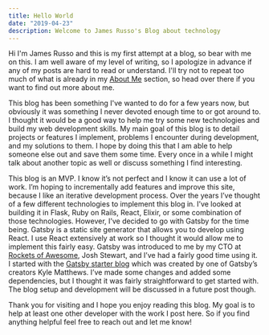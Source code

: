 ```yaml
---
title: Hello World
date: "2019-04-23"
description: Welcome to James Russo's Blog about technology
---
```


Hi I'm James Russo and this is my first attempt at a blog, so bear with me on this. I am well aware of my level of writing, so I apologize in advance if any of my posts are hard to read or understand. I'll try not to repeat too much of what is already in my [About Me](/about) section, so head over there if you want to find out more about me.

This blog has been something I've wanted to do for a few years now, but obviously it was something I never devoted enough time to or got around to. I thought it would be a good way to help me try some new technologies and build my web development skills. My main goal of this blog is to detail projects or features I implement, problems I encounter during development, and my solutions to them. I hope by doing this that I am able to help someone else out and save them some time. Every once in a while I might talk about another topic as well or discuss something I find interesting.

This blog is an MVP. I know it’s not perfect and I know it can use a lot of work. I’m hoping to incrementally add features and improve this site, because I like an iterative development process. Over the years I’ve thought of a few different technologies to implement this blog in. I’ve looked at building it in Flask, Ruby on Rails, React, Elixir, or some combination of those technologies. However, I’ve decided to go with Gatsby for the time being. Gatsby is a static site generator that allows you to develop using React. I use React extensively at work so I thought it would allow me to implement this fairly easy. Gatsby was introduced to me by my CTO at [Rockets of Awesome](https://rocketsofawesome.com), Josh Stewart, and I’ve had a fairly good time using it.  I started with the [Gatsby starter blog](https://github.com/gatsbyjs/gatsby-starter-blog) which was created by one of Gatsby’s creators Kyle Matthews. I’ve made some changes and added some dependencies, but I thought it was fairly straightforward to get started with. The blog setup and development will be discussed in a future post though.

Thank you for visiting and I hope you enjoy reading this blog. My goal is to help at least one other developer with the work I post here. So if you find anything helpful feel free to reach out and let me know!

